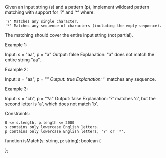 Given an input string (s) and a pattern (p), implement wildcard pattern matching with support for '?' and '\*' where:

    '?' Matches any single character.
    '*' Matches any sequence of characters (including the empty sequence).

The matching should cover the entire input string (not partial).

Example 1:

Input: s = "aa", p = "a"
Output: false
Explanation: "a" does not match the entire string "aa".

Example 2:

Input: s = "aa", p = "_"
Output: true
Explanation: '_' matches any sequence.

Example 3:

Input: s = "cb", p = "?a"
Output: false
Explanation: '?' matches 'c', but the second letter is 'a', which does not match 'b'.

Constraints:

    0 <= s.length, p.length <= 2000
    s contains only lowercase English letters.
    p contains only lowercase English letters, '?' or '*'.

function isMatch(s: string, p: string): boolean {

};
